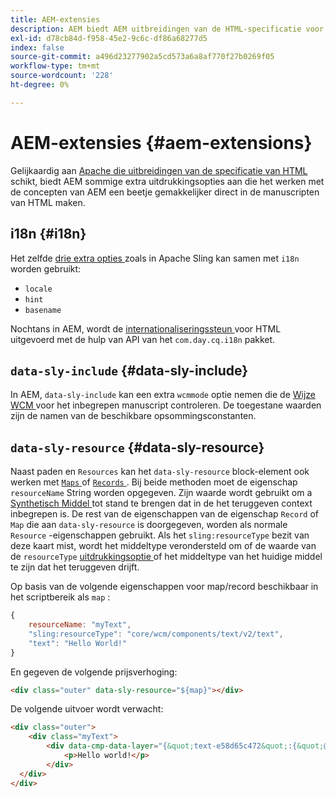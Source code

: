 ```yaml
---
title: AEM-extensies
description: AEM biedt AEM uitbreidingen van de HTML-specificatie voor uw gemak als ontwikkelaar.
exl-id: d78cb84d-f958-45e2-9c6c-df86a68277d5
index: false
source-git-commit: a496d23277902a5cd573a6a8af770f27b0269f05
workflow-type: tm+mt
source-wordcount: '228'
ht-degree: 0%

---
```



# AEM-extensies {#aem-extensions}

Gelijkaardig aan [ Apache die uitbreidingen van de specificatie van HTML ](https://sling.apache.org/documentation/bundles/scripting/scripting-htl.html#extensions-of-the-htl-specification-1) schikt, biedt AEM sommige extra uitdrukkingsopties aan die het werken met de concepten van AEM een beetje gemakkelijker direct in de manuscripten van HTML maken.

## i18n {#i18n}

Het zelfde [ drie extra opties ](https://sling.apache.org/documentation/bundles/scripting/scripting-htl.html#i18n) zoals in Apache Sling kan samen met `i18n` worden gebruikt:

* `locale`
* `hint`
* `basename`

Nochtans in AEM, wordt de [ internationaliseringssteun ](https://experienceleague.adobe.com/nl/docs/experience-manager-65/content/implementing/developing/components/internationalization/i18n-dev) voor HTML uitgevoerd met de hulp van API van het `com.day.cq.i18n` pakket.

## `data-sly-include` {#data-sly-include}

In AEM, `data-sly-include` kan een extra `wcmmode` optie nemen die de [ Wijze WCM ](https://developer.adobe.com/experience-manager/reference-materials/cloud-service/javadoc/com/day/cq/wcm/api/WCMMode.html) voor het inbegrepen manuscript controleren. De toegestane waarden zijn de namen van de beschikbare opsommingsconstanten.

## `data-sly-resource` {#data-sly-resource}

Naast paden en `Resources` kan het `data-sly-resource` block-element ook werken met [`Maps` ](https://docs.oracle.com/en/java/javase/11/docs/api/java.base/java/util/Map.html) of [`Records` ](https://github.com/apache/sling-org-apache-sling-scripting-sightly-runtime/blob/master/src/main/java/org/apache/sling/scripting/sightly/Record.java) . Bij beide methoden moet de eigenschap `resourceName` String worden opgegeven. Zijn waarde wordt gebruikt om a [ Synthetisch Middel ](https://www.javadoc.io/doc/org.apache.sling/org.apache.sling.api/latest/org/apache/sling/api/resource/SyntheticResource.html) tot stand te brengen dat in de het teruggeven context inbegrepen is. De rest van de eigenschappen van de eigenschap `Record` of `Map` die aan `data-sly-resource` is doorgegeven, worden als normale `Resource` -eigenschappen gebruikt. Als het `sling:resourceType` bezit van deze kaart mist, wordt het middeltype verondersteld om of de waarde van de `resourceType` [ uitdrukkingsoptie ](https://github.com/adobe/htl-spec/blob/1.4/SPECIFICATION.md#229-resource) of het middeltype van het huidige middel te zijn dat het teruggeven drijft.

Op basis van de volgende eigenschappen voor map/record beschikbaar in het scriptbereik als `map` :

```javascript
{
    resourceName: "myText",
    "sling:resourceType": "core/wcm/components/text/v2/text",
    "text": "Hello World!"
}
```

En gegeven de volgende prijsverhoging:

```html
<div class="outer" data-sly-resource="${map}"></div>
```

De volgende uitvoer wordt verwacht:

```html
<div class="outer">
    <div class="myText">
        <div data-cmp-data-layer="{&quot;text-e58d65c472&quot;:{&quot;@type&quot;:&quot;core/wcm/components/text/v2/text&quot;,&quot;xdm:text&quot;:&quot;<p>Hello world!</p>&quot;}}" id="text-e58d65c472" class="cmp-text">
            <p>Hello world!</p>
        </div>
  </div>
</div>
```
